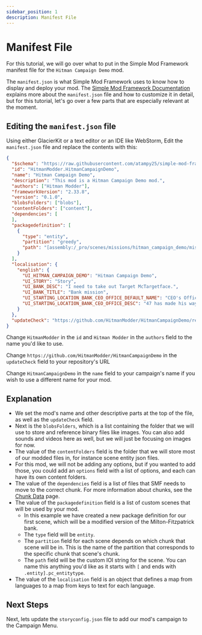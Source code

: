 ```yaml
---
sidebar_position: 1
description: Manifest File
---
```


# Manifest File

For this tutorial, we will go over what to put in the Simple Mod Framework manifest file for the `Hitman Campaign Demo` mod.

The `manifest.json` is what Simple Mod Framework uses to know how to display and deploy your mod. The [Simple Mod Framework Documentation](https://github.com/atampy25/simple-mod-framework/blob/main/docs/Index.md) explains more about the `manifest.json` file and how to customize it in detail, but for this tutorial, let's go over a few parts that are especially relevant at the moment.

## Editing the `manifest.json` file
Using either GlacierKit or a text editor or an IDE like WebStorm, Edit the `manifest.json` file and replace the contents with this:
```json
{
  "$schema": "https://raw.githubusercontent.com/atampy25/simple-mod-framework/main/Mod%20Manager/src/lib/manifest-schema.json",
  "id": "HitmanModder.HitmanCampaignDemo",
  "name": "Hitman Campaign Demo",
  "description": "This mod is a Hitman Campaign Demo mod.",
  "authors": ["Hitman Modder"],
  "frameworkVersion": "2.33.8",
  "version": "0.1.0",
  "blobsFolders": ["blobs"],
  "contentFolders": ["content"],
  "dependencies": [
  ],
  "packagedefinition": [
    {
      "type": "entity",
      "partition": "greedy",
      "path": "[assembly:/_pro/scenes/missions/hitman_campaign_demo/mission_bank/scene_bank.entity].entitytemplate"
    }
  ],
  "localisation": {
    "english": {
      "UI_HITMAN_CAMPAIGN_DEMO": "Hitman Campaign Demo",
      "UI_STORY": "Story",
      "UI_BANK_DESC": "I need to take out Target McTargetface.",
      "UI_BANK_TITLE": "Bank mission",
      "UI_STARTING_LOCATION_BANK_CEO_OFFICE_DEFAULT_NAME": "CEO's Office",
      "UI_STARTING_LOCATION_BANK_CEO_OFFICE_DESC": "47 has made his way to the CEO's office."
    }
  },
  "updateCheck": "https://github.com/HitmanModder/HitmanCampaignDemo/releases/latest/download/updates.json"
}
```
Change `HitmanModder` in the `id` and `Hitman Modder` in the `authors` field to the name you'd like to use.

Change `https://github.com/HitmanModder/HitmanCampaignDemo` in the `updateCheck` field to your repository's URL

Change `HitmanCampaignDemo` in the `name` field to your campaign's name if you wish to use a different name for your mod.

## Explanation
* We set the mod's name and other descriptive parts at the top of the file, as well as the `updateCheck` field.
* Next is the `blobsFolders`, which is a list containing the folder that we will use to store and reference binary files like images. You can also add sounds and videos here as well, but we will just be focusing on images for now.
* The value of the `contentFolders` field is the folder that we will store most of our modded files in, for instance scene entity json files.
* For this mod, we will not be adding any options, but if you wanted to add those, you could add an `options` field with a list of options, and each can have its own content folders.
* The value of the `dependencies` field is a list of files that SMF needs to move to the correct chunk. For more information about chunks, see the [Chunk Data](/docs/modding/Hitman/guides/locating_locations.md) page.
* The value of the `packagedefinition` field is a list of custom scenes that will be used by your mod.
  * In this example we have created a new package definition for our first scene, which will be a modified version of the Milton-Fitzpatrick bank.
  * The `type` field will be `entity`.
  * The `partition` field for each scene depends on which chunk that scene will be in. This is the name of the partition that corresponds to the specific chunk that scene's chunk.
  * The `path` field will be the custom IOI string for the scene. You can name this anything you'd like as it starts with `[` and ends with `.entity].pc_entitytype`.  
* The value of the `localisation` field is an object that defines a map from languages to a map from keys to text for each language.

## Next Steps
Next, lets update the `storyconfig.json` file to add our mod's campaign to the Campaign Menu.